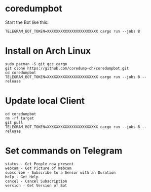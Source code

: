 # coredumpbot

Start the Bot like this:

    TELEGRAM_BOT_TOKEN=XXXXXXXXXXXXXXXXXXXXXXX cargo run --jobs 8

# Install on Arch Linux

    sudo pacman -S git gcc cargo
    git clone https://github.com/coredump-ch/coredumpbot.git
    cd coredumpbot
    TELEGRAM_BOT_TOKEN=XXXXXXXXXXXXXXXXXXXXXXX cargo run --jobs 8 --release

# Update local Client

    cd coredumpbot
    rm -rf target
    git pull
    TELEGRAM_BOT_TOKEN=XXXXXXXXXXXXXXXXXXXXXXX cargo run --jobs 8 --release

# Set commands on Telegram

    status - Get People now present
    webcam - Get Picture of Webcam
    subscribe - Subscribe to a Sensor with an Duration
    help - Get Help
    cancel - Cancel Subscription
    version - Get Version of Bot